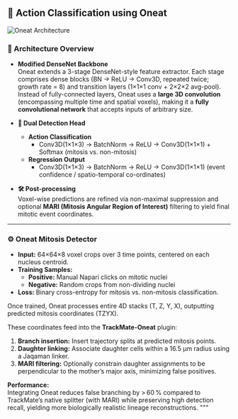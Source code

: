## 🧠 Action Classification using Oneat

![Oneat Architecture](demoimages/FigS7.png)

### 🚀 Architecture Overview

- **Modified DenseNet Backbone**  
  Oneat extends a 3-stage DenseNet-style feature extractor. Each stage comprises dense blocks (BN → ReLU → Conv3D, repeated twice; growth rate = 8) and transition layers (1×1×1 conv + 2×2×2 avg-pool).  
  Instead of fully-connected layers, Oneat uses a **large 3D convolution** (encompassing multiple time and spatial voxels), making it a **fully convolutional network** that accepts inputs of arbitrary size.

- **🎯 Dual Detection Head**  
  - **Action Classification**  
    - Conv3D(1×1×3) → BatchNorm → ReLU → Conv3D(1×1×1) + Softmax (mitosis vs. non-mitosis)  
  - **Regression Output**  
    - Conv3D(1×1×3) → BatchNorm → ReLU → Conv3D(1×1×1) (event confidence / spatio-temporal co-ordinates)

- **🛠️ Post-processing**  
  Voxel-wise predictions are refined via non-maximal suppression and optional **MARI (Mitosis Angular Region of Interest)** filtering to yield final mitotic event coordinates.

---

### ⚙️ Oneat Mitosis Detector

- **Input:** 64×64×8 voxel crops over 3 time points, centered on each nucleus centroid.  
- **Training Samples:**  
  - **Positive:** Manual Napari clicks on mitotic nuclei  
  - **Negative:** Random crops from non-dividing nuclei  
- **Loss:** Binary cross-entropy for mitosis vs. non-mitosis classification.

Once trained, Oneat processes entire 4D stacks (T, Z, Y, X), outputting predicted mitosis coordinates (TZYX).

These coordinates feed into the **TrackMate-Oneat** plugin:

1. **Branch insertion:** Insert trajectory splits at predicted mitosis points.  
2. **Daughter linking:** Associate daughter cells within a 16.5 µm radius using a Jaqaman linker.  
3. **MARI filtering:** Optionally constrain daughter assignments to be perpendicular to the mother’s major axis, minimizing false positives.

**Performance:**  
Integrating Oneat reduces false branching by > 60 % compared to TrackMate’s native splitter (with MARI) while preserving high detection recall, yielding more biologically realistic lineage reconstructions.
"""